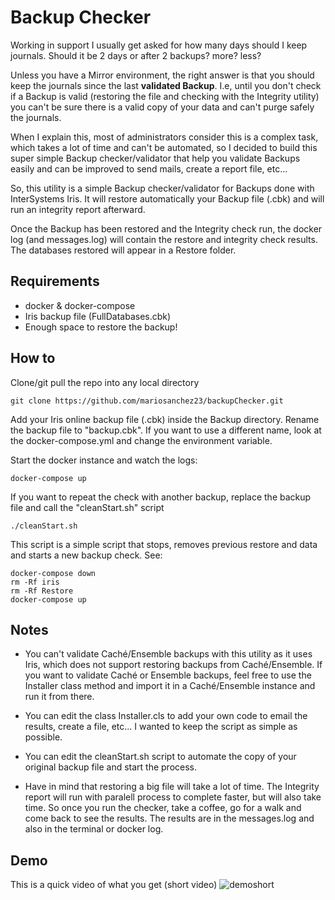 # Backup Checker
Working in support I usually get asked for how many days should I keep journals. Should it be 2 days or after 2 backups? more? less? 

Unless you have a Mirror environment, the right answer is that you should keep the journals since the last **validated Backup**. I.e, until you don't check if a Backup is valid (restoring the file and checking with the Integrity utility) you can't be sure there is a valid copy of your data and can't purge safely the journals.

When I explain this, most of administrators consider this is a complex task, which takes a lot of time and can't be automated, so I decided to build this super simple Backup checker/validator that help you validate Backups easily and can be improved to send mails, create a report file, etc...

So, this utility is a simple Backup checker/validator for Backups done with InterSystems Iris. It will restore automatically your Backup file (.cbk) and will run an integrity report afterward. 

Once the Backup has been restored and the Integrity check run, the docker log (and messages.log) will contain the restore and integrity check results.  The databases restored will appear in a Restore folder. 

## Requirements
- docker & docker-compose
- Iris backup file (FullDatabases.cbk)
- Enough space to restore the backup!
## How to

Clone/git pull the repo into any local directory

```
git clone https://github.com/mariosanchez23/backupChecker.git
```
Add your Iris online backup file (.cbk) inside the Backup directory. Rename the backup file to "backup.cbk". If you want to use a different name, look at the docker-compose.yml and change the environment variable. 

Start the docker instance and watch the logs: 
```
docker-compose up
```

If you want to repeat the check with another backup, replace the backup file and call the "cleanStart.sh" script 
 ``` 
 ./cleanStart.sh
 ```
This script is a simple script that stops, removes previous restore and data and starts a new backup check. See: 

``` 
docker-compose down
rm -Rf iris
rm -Rf Restore
docker-compose up
``` 

## Notes

- You can't validate Caché/Ensemble backups with this utility as it uses Iris, which does not support restoring backups from Caché/Ensemble. If you want to validate Caché or Ensemble backups, feel free to use the Installer class method and import it in a Caché/Ensemble instance and run it from there.

- You can edit the class Installer.cls to add your own code to email the results, create a file, etc... I wanted to keep the script as simple as possible. 

- You can edit the cleanStart.sh script to automate the copy of your original backup file and start the process.

- Have in mind that restoring a big file will take a lot of time. The Integrity report will run with paralell process to complete faster, but will also take time. So once you run the checker, take a coffee, go for a walk and come back to see the results. The results are in the messages.log and also in the terminal or docker log. 

## Demo

This is a quick video of what you get (short video)
![demoshort](https://user-images.githubusercontent.com/1133750/141358621-5bed5d60-9428-491d-a0dd-ed6487e87dfd.gif)


